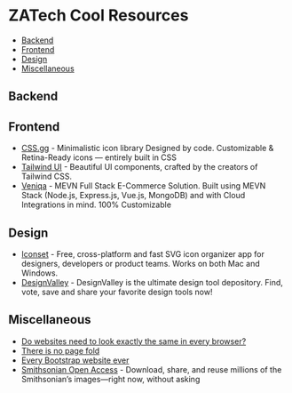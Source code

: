 # ZATech Cool Resources

-   [Backend](#backend)
-   [Frontend](#frontend)
-   [Design](#design)
-   [Miscellaneous](#miscellaneous)

## Backend

## Frontend

-   [CSS.gg](https://css.gg/) - Minimalistic icon library Designed by code. Customizable & Retina-Ready icons — entirely built in CSS
-   [Tailwind UI](https://tailwindui.com/) - Beautiful UI components, crafted by the creators of Tailwind CSS.
-   [Veniqa](https://www.veniqa.com/) - MEVN Full Stack E-Commerce Solution. Built using MEVN Stack (Node.js, Express.js, Vue.js, MongoDB)
    and with Cloud Integrations in mind. 100% Customizable

## Design

-   [Iconset](https://iconset.io/) - Free, cross-platform and fast SVG icon organizer app for designers, developers or product teams. Works
    on both Mac and Windows.
-   [DesignValley](https://www.designvalley.club/) - DesignValley is the ultimate design tool depository. Find, vote, save and share your
    favorite design tools now!

## Miscellaneous

-   [Do websites need to look exactly the same in every browser?](http://dowebsitesneedtolookexactlythesameineverybrowser.com/)
-   [There is no page fold](https://thereisnopagefold.com/)
-   [Every Bootstrap website ever](https://www.dagusa.com/)
-   [Smithsonian Open Access](https://www.si.edu/openaccess) - Download, share, and reuse millions of the Smithsonian’s images—right now,
    without asking
